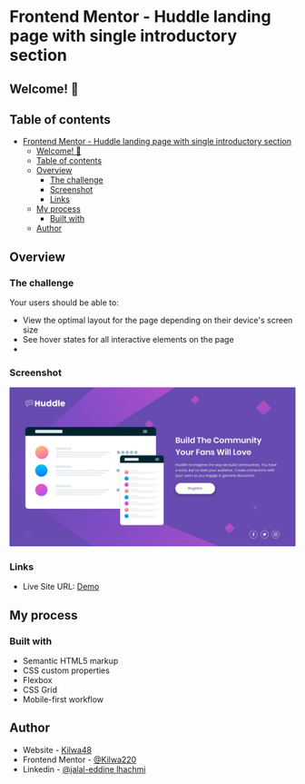 # Frontend Mentor - Huddle landing page with single introductory section

## Welcome! 👋

## Table of contents

- [Frontend Mentor - Huddle landing page with single introductory section](#frontend-mentor---huddle-landing-page-with-single-introductory-section)
  - [Welcome! 👋](#welcome-)
  - [Table of contents](#table-of-contents)
  - [Overview](#overview)
    - [The challenge](#the-challenge)
    - [Screenshot](#screenshot)
    - [Links](#links)
  - [My process](#my-process)
    - [Built with](#built-with)
  - [Author](#author)


## Overview

### The challenge
Your users should be able to: 

- View the optimal layout for the page depending on their device's screen size
- See hover states for all interactive elements on the page
- 
### Screenshot

![](./design/desktop-design.jpg)

### Links

- Live Site URL: [Demo](https://kilwa220.github.io/Huddle-landing-page-with-a-single-introductory-section/)

## My process

### Built with

- Semantic HTML5 markup
- CSS custom properties
- Flexbox
- CSS Grid
- Mobile-first workflow

## Author

- Website - [Kilwa48](https://kilwa220.github.io/Kilwa_Template/)
- Frontend Mentor - [@Kilwa220](https://www.frontendmentor.io/profile/Kilwa220)
- Linkedin - [@jalal-eddine lhachmi](https://www.linkedin.com/in/jalallh/)
